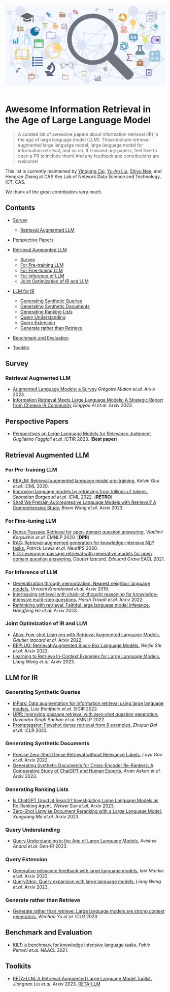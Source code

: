 <p align="center">
  <br>
  <img width="600" src="./imgs/IR with LLM.jpg" alt="logo of awesome repository">
  <br>
  <br>
</p>

# Awesome Information Retrieval in the Age of Large Language Model

> A curated list of awesome papers about information retrieval (IR) in the age of large language model (LLM). These include retrieval augmented large language model, large language model for information retrieval, and so on. If I missed any papers, feel free to open a PR to include them! And any feedback and contributions are welcome! 

This list is currently maintained by [Yinqiong Cai](https://caiyinqiong.github.io/resume/), [Yu-An Liu](https://davion-liu.github.io/), [Shiyu Nee](https://shiyunee.github.io/), and Hengran Zhang at CAS Key Lab of Network Data Science and Technology, ICT, CAS. 

We thank all the great contributors very much.

## Contents
- [Survey](#survey)
  * [Retrieval Augmented LLM](#retrieval-augmented-LLM)

- [Perspective Papers](#perspective-papers)

- [Retrieval Augmented LLM](#retrieval-augmented-LLM)
  * [Survey](#survey) 
  * [For Pre-training LLM](#for-pre-training-llm)  
  * [For Fine-tuning LLM](#for-fine-tuning-llm)        
  * [For Inference of LLM](#for-inference-of-llm)
  * [Joint Optimization of IR and LLM](#joint-optimization-of-ir-and-llm) 

- [LLM for IR](#LLM-for-IR)
  * [Generating Synthetic Queries](#generating-synthetic-queries)  
  * [Generating Synthetic Documents](#generating-synthetic-documents) 
  * [Generating Ranking Lists](#generating-ranking-lists)
  * [Query Understanding](#query-understanding)
  * [Query Extension](#query-extension)      
  * [Generate rather than Retrieve](#generate-rather-than-retrieve) 
- [Benchmark and Evaluation](#benchmark-and-evaluation)
- [Toolkits](#toolkits)

## Survey
### Retrieval Augmented LLM
- [Augmented Language Models: a Survey](https://arxiv.org/pdf/2302.07842.pdf) *Grégoire Mialon et.al.* Arxiv 2023.
- [Information Retrieval Meets Large Language Models: A Strategic Report from Chinese IR Community](https://arxiv.org/pdf/2307.09751.pdf) *Qingyao Ai et.al.* Arxiv 2023.

## Perspective Papers
- [Perspectives on Large Language Models for Relevance Judgment](https://arxiv.org/pdf/2304.09161.pdf) *Guglielmo Faggioli et.al.* ICTIR 2023. (**Best paper**)

## Retrieval Augmented LLM

### For Pre-training LLM

- [REALM: Retrieval augmented language model pre-training.](http://proceedings.mlr.press/v119/guu20a/guu20a.pdf) *Kelvin Guu et.al.* ICML 2020.
- [Improving language models by retrieving from trillions of tokens.](https://arxiv.org/pdf/2112.04426.pdf) *Sebastian Borgeaud et.al.* ICML 2022. (**RETRO**)
- [Shall We Pretrain Autoregressive Language Models with Retrieval? A Comprehensive Study.](https://arxiv.org/pdf/2304.06762) *Boxin Wang et.al.* Arxiv 2023.

### For Fine-tuning LLM

- [Dense Passage Retrieval for open-domain question answering.](https://arxiv.org/abs/2004.04906) *Vladimir Karpukhin et.al.* EMNLP 2020. (**DPR**)
- [RAG: Retrieval-augmented generation for knowledge-intensive NLP tasks.](https://arxiv.org/pdf/2005.12989) *Patrick Lewis et.al.* NeurIPS 2020.
- [FiD: Leveraging passage retrieval with generative models for open domain question answering.](https://arxiv.org/pdf/2007.01282) *Gautier Izacard, Edouard Grave* EACL 2021.

### For Inference of LLM

- [Generalization through memorization: Nearest neighbor language models.](https://arxiv.org/pdf/1911.00172.pdf) *Urvashi Khandelwal et.al.* Arxiv 2019.
- [Interleaving retrieval with chain-of-thought reasoning for knowledge-intensive multi-step questions.](https://arxiv.org/pdf/2212.10509) *Harsh Trivedi et.al.* Arxiv 2022.
- [Rethinking with retrieval: Faithful large language model inference.](https://arxiv.org/pdf/2301.00303) *Hangfeng He et.al.* Arxiv 2023.


### Joint Optimization of IR and LLM

- [Atlas: Few-shot Learning with Retrieval Augmented Language Models.](https://arxiv.org/pdf/2208.03299.pdf?trk=public_post_comment-text) *Gautier Izacard et.al.*  Arxiv 2022.
- [REPLUG: Retrieval-Augmented Black-Box Language Models.](https://arxiv.org/pdf/2301.12652) *Weijia Shi et.al.* Arxiv 2023.
- [Learning to Retrieve In-Context Examples for Large Language Models.](https://arxiv.org/pdf/2307.07164.pdf) *Liang Wang et.al.* Arxiv 2023.


## LLM for IR

### Generating Synthetic Queries

- [InPars: Data augmentation for information retrieval using large language models.](https://arxiv.org/pdf/2202.05144) *Luiz Bonifacio et.al.* SIGIR 2022.
- [UPR: Improving passage retrieval with zero-shot question generation.](https://arxiv.org/pdf/2204.07496) *Devendra Singh Sachan et.al.* EMNLP 2022.
- [Promptagator: Fewshot dense retrieval from 8 examples.](https://arxiv.org/pdf/2209.11755) *Zhuyun Dai et.al.* ICLR 2023.

### Generating Synthetic Documents

- [Precise Zero-Shot Dense Retrieval without Relevance Labels.](https://arxiv.org/pdf/2212.10496) *Luyu Gao et.al.* Arxiv 2022.
- [Generating Synthetic Documents for Cross-Encoder Re-Rankers: A Comparative Study of ChatGPT and Human Experts.](https://arxiv.org/pdf/2305.02320) *Arian Askari et.al.* Arxiv 2023.

### Generating Ranking Lists

- [Is ChatGPT Good at Search? Investigating Large Language Models as Re-Ranking Agent.](https://arxiv.org/pdf/2304.09542) *Weiwei Sun et.al.* Arxiv 2023.
- [Zero-Shot Listwise Document Reranking with a Large Language Model.](https://arxiv.org/pdf/2305.02156) *Xueguang Ma et.al.* Arxiv 2023.

### Query Understanding

- [Query Understanding in the Age of Large Language Models.](https://arxiv.org/pdf/2306.16004) *Avishek Anand et.al.* Gen-IR 2023.

### Query Extension

- [Generative relevance feedback with large language models.](https://arxiv.org/pdf/2304.13157) *Iain Mackie et.al.* Arxiv 2023.
- [Query2doc: Query expansion with large language models.](https://arxiv.org/pdf/2303.07678) *Liang Wang et.al.* Arxiv 2023.

### Generate rather than Retrieve

- [Generate rather than retrieve: Large language models are strong context generators.](https://arxiv.org/pdf/2209.10063) *Wenhao Yu et.al.* ICLR 2023.


## Benchmark and Evaluation

- [KILT: a benchmark for knowledge intensive language tasks.](https://arxiv.org/pdf/2009.02252) *Fabio Petroni et.al.* NAACL 2021.

## Toolkits

- [RETA-LLM: A Retrieval-Augmented Large Language Model Toolkit.](https://arxiv.org/pdf/2306.05212) *Jiongnan Liu et.al.* Arxiv 2023. [RETA-LLM](https://github.com/RUC-GSAI/YuLan-IR/tree/main/RETA-LLM)
